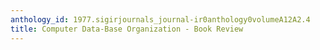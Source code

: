 ```yaml
---
anthology_id: 1977.sigirjournals_journal-ir0anthology0volumeA12A2.4
title: Computer Data-Base Organization - Book Review
---
```

